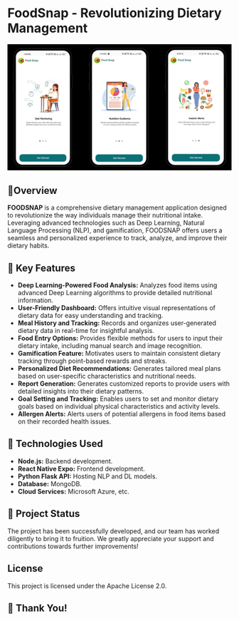 # FoodSnap - Revolutionizing Dietary Management

![foodsnap logo](https://github.com/EsubShaik/foodsnap_app/blob/main/git_assets/foodsnap.jpg)

## 🎯Overview
**FOODSNAP** is a comprehensive dietary management application designed to revolutionize the way individuals manage their nutritional intake. Leveraging advanced technologies such as Deep Learning, Natural Language Processing (NLP), and gamification, FOODSNAP offers users a seamless and personalized experience to track, analyze, and improve their dietary habits.

## 🌟 Key Features

- **Deep Learning-Powered Food Analysis:** Analyzes food items using advanced Deep Learning algorithms to provide detailed nutritional information.
- **User-Friendly Dashboard:** Offers intuitive visual representations of dietary data for easy understanding and tracking.
- **Meal History and Tracking:** Records and organizes user-generated dietary data in real-time for insightful analysis.
- **Food Entry Options:** Provides flexible methods for users to input their dietary intake, including manual search and image recognition.
- **Gamification Feature:** Motivates users to maintain consistent dietary tracking through point-based rewards and streaks.
- **Personalized Diet Recommendations:** Generates tailored meal plans based on user-specific characteristics and nutritional needs.
- **Report Generation:** Generates customized reports to provide users with detailed insights into their dietary patterns.
- **Goal Setting and Tracking:** Enables users to set and monitor dietary goals based on individual physical characteristics and activity levels.
- **Allergen Alerts:** Alerts users of potential allergens in food items based on their recorded health issues.

## 🔧 Technologies Used

- **Node.js:** Backend development.
- **React Native Expo:** Frontend development.
- **Python Flask API:** Hosting NLP and DL models.
- **Database:** MongoDB.
- **Cloud Services:** Microsoft Azure, etc.

## 📆 Project Status

The project has been successfully developed, and our team has worked diligently to bring it to fruition. We greatly appreciate your support and contributions towards further improvements!

## License

This project is licensed under the Apache License 2.0.

## 👏 Thank You!

